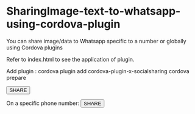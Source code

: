# SharingImage-text-to-whatsapp-using-cordova-plugin
You can share image/data to Whatsapp specific to a number or globally using Cordova plugins

Refer to index.html to see the application of plugin.


Add plugin  :
  cordova plugin add cordova-plugin-x-socialsharing
  cordova prepare

 <button onclick="window.plugins.socialsharing.shareViaWhatsApp('Message via WhatsApp', null /* img */, null /* url */, 
 function() {
  console.log('share ok')
  }, 
 function(errormsg){
 alert(errormsg)})">SHARE</button>
 
  
On a specific phone number:
  <button onclick="window.plugins.socialsharing.shareViaWhatsAppToPhone(phone number, 'Message via WhatsApp', null /* img */, null /* url */, function() {
  console.log('share ok')
  })">SHARE</button>

